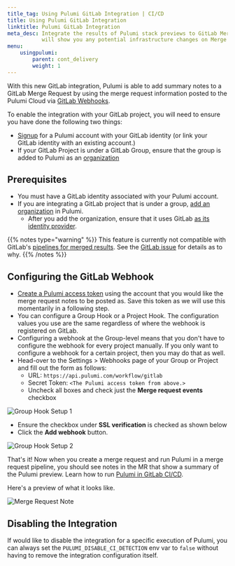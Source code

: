 ```yaml
---
title_tag: Using Pulumi GitLab Integration | CI/CD
title: Using Pulumi GitLab Integration
linktitle: Pulumi GitLab Integration
meta_desc: Integrate the results of Pulumi stack previews to GitLab Merge Requests. It
           will show you any potential infrastructure changes on Merge Requests.
menu:
    usingpulumi:
        parent: cont_delivery
        weight: 1
---
```


With this new GitLab integration, Pulumi is able to add summary notes to a GitLab Merge Request by using the merge request information
posted to the Pulumi Cloud via [GitLab Webhooks](https://docs.gitlab.com/ee/user/project/integrations/webhooks.html#merge-request-events).

To enable the integration with your GitLab project, you will need to ensure you have done the following two things:

* [Signup](https://app.pulumi.com/signup) for a Pulumi account with your GitLab identity (or link your GitLab identity with an existing account.)
* If your GitLab Project is under a GitLab Group, ensure that the group is added to Pulumi as an [organization](https://app.pulumi.com/site/trial)

## Prerequisites

* You must have a GitLab identity associated with your Pulumi account.
* If you are integrating a GitLab project that is under a group, [add an organization](/docs/intro/pulumi-cloud/organizations#creating-an-organization)
  in Pulumi.
  * After you add the organization, ensure that it uses GitLab [as its identity provider](/docs/intro/pulumi-cloud/organizations#changing-identity-providers).

{{% notes type="warning" %}}
This feature is currently not compatible with GitLab's [pipelines for merged results](https://docs.gitlab.com/ee/ci/pipelines/pipelines_for_merged_results.html).
See the [GitLab issue](https://gitlab.com/gitlab-org/gitlab/-/issues/350086) for details as to why.
{{% /notes %}}

## Configuring the GitLab Webhook

* [Create a Pulumi access token](/docs/intro/pulumi-cloud/accounts#access-tokens) using the account that you would like the merge request notes to be posted as. Save this token as we will use this momentarily in a following step.
* You can configure a Group Hook or a Project Hook. The configuration values you use are the same regardless of where the webhook is registered on GitLab.
* Configuring a webhook at the Group-level means that you don't have to configure the webhook for every project manually.
If you only want to configure a webhook for a certain project, then you may do that as well.
* Head-over to the Settings > Webhooks page of your Group or Project and fill out the form as follows:
  * URL: `https://api.pulumi.com/workflow/gitlab`
  * Secret Token: `<The Pulumi access token from above.>`
  * Uncheck all boxes and check just the **Merge request events** checkbox

![Group Hook Setup 1](/images/docs/guides/continuous-delivery/gitlab-app/group_hook_1.png)

* Ensure the checkbox under **SSL verification** is checked as shown below
* Click the **Add webhook** button.

![Group Hook Setup 2](/images/docs/guides/continuous-delivery/gitlab-app/group_hook_2.png)

That's it! Now when you create a merge request and run Pulumi in a merge request pipeline, you should see notes in the MR that show a summary of the Pulumi preview. Learn how to run [Pulumi in GitLab CI/CD](https://www.pulumi.com/docs/guides/continuous-delivery/gitlab-ci/).

Here's a preview of what it looks like.

![Merge Request Note](/images/docs/guides/continuous-delivery/gitlab-app/merge_request_note.png)

## Disabling the Integration

If would like to disable the integration for a specific execution of Pulumi,
you can always set the `PULUMI_DISABLE_CI_DETECTION` env var to `false` without having to remove
the integration configuration itself.
